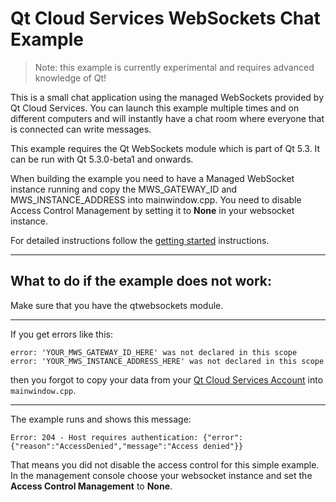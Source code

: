 Qt Cloud Services WebSockets Chat Example
=========================================

> Note: this example is currently experimental and requires advanced knowledge of Qt!

This is a small chat application using the managed WebSockets provided by Qt Cloud Services.
You can launch this example multiple times and on different computers and will instantly have a chat room where everyone that is connected can write messages.

This example requires the Qt WebSockets module which is part of Qt 5.3. It can be run with Qt 5.3.0-beta1 and onwards.

When building the example you need to have a Managed WebSocket instance running and copy the MWS_GATEWAY_ID and MWS_INSTANCE_ADDRESS into mainwindow.cpp. You need to disable Access Control Management by setting it to **None** in your websocket instance.

For detailed instructions follow the [getting started](https://developer.qtc.io/mws/getting-started) instructions.


----------------------------
What to do if the example does not work:
----------------------------

Make sure that you have the qtwebsockets module.

***

If you get errors like this:

```
error: 'YOUR_MWS_GATEWAY_ID_HERE' was not declared in this scope
error: 'YOUR_MWS_INSTANCE_ADDRESS_HERE' was not declared in this scope
```
then you forgot to copy your data from your [Qt Cloud Services Account](https://console.qtcloudservices.com) into `mainwindow.cpp`.

***

The example runs and shows this message:
```
Error: 204 - Host requires authentication: {"error":{"reason":"AccessDenied","message":"Access denied"}}
```
That means you did not disable the access control for this simple example.
In the management console choose your websocket instance and set the **Access Control Management** to **None**.
